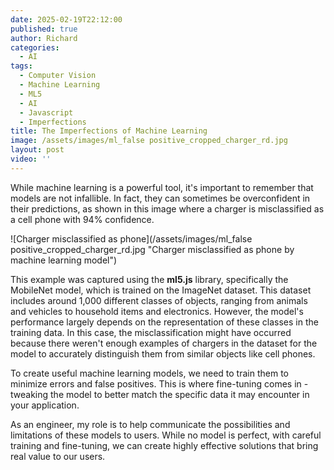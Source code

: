 ```yaml
---
date: 2025-02-19T22:12:00
published: true
author: Richard
categories:
  - AI
tags:
  - Computer Vision
  - Machine Learning
  - ML5
  - AI
  - Javascript
  - Imperfections
title: The Imperfections of Machine Learning
image: /assets/images/ml_false positive_cropped_charger_rd.jpg
layout: post
video: ''
---
```

While machine learning is a powerful tool, it's important to remember that models are not infallible. In fact, they can sometimes be overconfident in their predictions, as shown in this image where a charger is misclassified as a cell phone with 94% confidence.

![Charger misclassified as phone](/assets/images/ml_false positive_cropped_charger_rd.jpg "Charger misclassified as phone by machine learning model")

This example was captured using the **ml5.js** library, specifically the MobileNet model, which is trained on the ImageNet dataset. This dataset includes around 1,000 different classes of objects, ranging from animals and vehicles to household items and electronics. However, the model's performance largely depends on the representation of these classes in the training data. In this case, the misclassification might have occurred because there weren't enough examples of chargers in the dataset for the model to accurately distinguish them from similar objects like cell phones.

To create useful machine learning models, we need to train them to minimize errors and false positives. This is where fine-tuning comes in - tweaking the model to better match the specific data it may encounter in your application. 

As an engineer, my role is to help communicate the possibilities and limitations of these models to users. While no model is perfect, with careful training and fine-tuning, we can create highly effective solutions that bring real value to our users.
